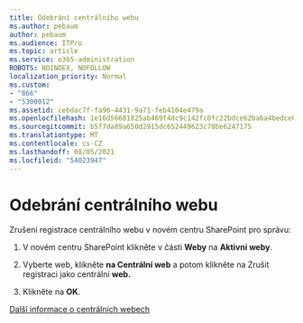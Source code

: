 ```yaml
---
title: Odebrání centrálního webu
ms.author: pebaum
author: pebaum
ms.audience: ITPro
ms.topic: article
ms.service: o365-administration
ROBOTS: NOINDEX, NOFOLLOW
localization_priority: Normal
ms.custom:
- "866"
- "5300012"
ms.assetid: cebdac7f-fa90-4431-9a71-feb4104e479a
ms.openlocfilehash: 1e16d56681825ab469f4dc9c142fc0fc22bdce62ba6a4bedce0ad8f488acf71f
ms.sourcegitcommit: b5f7da89a650d2915dc652449623c78be6247175
ms.translationtype: MT
ms.contentlocale: cs-CZ
ms.lasthandoff: 08/05/2021
ms.locfileid: "54023947"
---
```

# <a name="remove-a-hub-site"></a>Odebrání centrálního webu

Zrušení registrace centrálního webu v novém centru SharePoint pro správu:
  
1. V novém centru SharePoint klikněte v části **Weby** na **Aktivní weby**.

2. Vyberte web, klikněte **na Centrální web** a potom klikněte na Zrušit registraci jako centrální **web.**

3. Klikněte na **OK**.

[Další informace o centrálních webech](https://support.office.com/article/what-is-a-sharepoint-hub-site-fe26ae84-14b7-45b6-a6d1-948b3966427f)
  